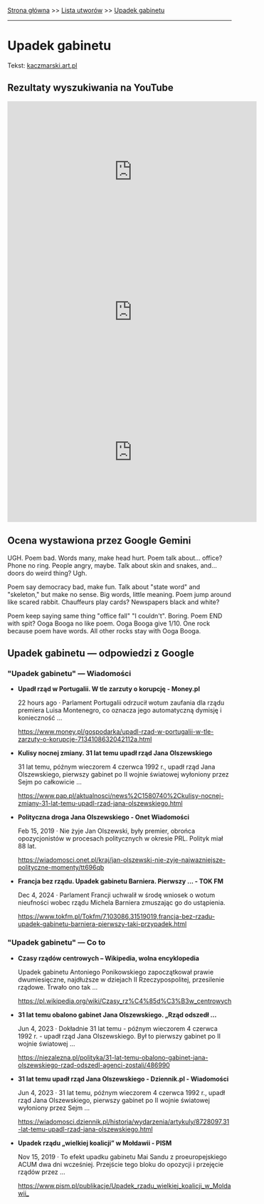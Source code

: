[Strona główna](../index.md) >> [Lista utworów](../list.md) >> [Upadek gabinetu](616.md)

---

# Upadek gabinetu

Tekst: [kaczmarski.art.pl](https://www.kaczmarski.art.pl/tworczosc/wiersze/upadek-gabinetu/)

## Rezultaty wyszukiwania na YouTube

<iframe width="560" height="315" src="https://www.youtube.com/embed/v4L49lnd5bQ?si=IdontcarewhotheIRSsendsImnotpayingtaxes" title="YouTube video player" frameborder="0" allow="accelerometer; autoplay; clipboard-write; encrypted-media; gyroscope; picture-in-picture; web-share" referrerpolicy="strict-origin-when-cross-origin" allowfullscreen></iframe>

<iframe width="560" height="315" src="https://www.youtube.com/embed/I71vkKxRNaw?si=IdontcarewhotheIRSsendsImnotpayingtaxes" title="YouTube video player" frameborder="0" allow="accelerometer; autoplay; clipboard-write; encrypted-media; gyroscope; picture-in-picture; web-share" referrerpolicy="strict-origin-when-cross-origin" allowfullscreen></iframe>

<iframe width="560" height="315" src="https://www.youtube.com/embed/7tsVVzQ0g0Y?si=IdontcarewhotheIRSsendsImnotpayingtaxes" title="YouTube video player" frameborder="0" allow="accelerometer; autoplay; clipboard-write; encrypted-media; gyroscope; picture-in-picture; web-share" referrerpolicy="strict-origin-when-cross-origin" allowfullscreen></iframe>

## Ocena wystawiona przez Google Gemini

UGH. Poem bad. Words many, make head hurt. Poem talk about... office? Phone no ring. People angry, maybe. Talk about skin and snakes, and... doors do weird thing? Ugh.

Poem say democracy bad, make fun. Talk about "state word" and "skeleton," but make no sense. Big words, little meaning. Poem jump around like scared rabbit. Chauffeurs play cards? Newspapers black and white?

Poem keep saying same thing "office fall" "I couldn't". Boring. Poem END with spit? Ooga Booga no like poem. Ooga Booga give 1/10. One rock because poem have words. All other rocks stay with Ooga Booga.


## Upadek gabinetu — odpowiedzi z Google

### "Upadek gabinetu" — Wiadomości

- **Upadł rząd w Portugalii. W tle zarzuty o korupcję - Money.pl**

    22 hours ago  ·  Parlament Portugalii odrzucił wotum zaufania dla rządu premiera Luisa Montenegro, co oznacza jego automatyczną dymisję i konieczność ... 

   <https://www.money.pl/gospodarka/upadl-rzad-w-portugalii-w-tle-zarzuty-o-korupcje-7134108632042112a.html>
- **Kulisy nocnej zmiany. 31 lat temu upadł rząd Jana Olszewskiego**

    31 lat temu, późnym wieczorem 4 czerwca 1992 r., upadł rząd Jana Olszewskiego, pierwszy gabinet po II wojnie światowej wyłoniony przez Sejm po całkowicie ... 

   <https://www.pap.pl/aktualnosci/news%2C1580740%2Ckulisy-nocnej-zmiany-31-lat-temu-upadl-rzad-jana-olszewskiego.html>
- **Polityczna droga Jana Olszewskiego - Onet Wiadomości**

    Feb 15, 2019  ·  Nie żyje Jan Olszewski, były premier, obrońca opozycjonistów w procesach politycznych w okresie PRL. Polityk miał 88 lat. 

   <https://wiadomosci.onet.pl/kraj/jan-olszewski-nie-zyje-najwazniejsze-polityczne-momenty/tt696qb>
- **Francja bez rządu. Upadek gabinetu Barniera. Pierwszy ... - TOK FM**

    Dec 4, 2024  ·  Parlament Francji uchwalił w środę wniosek o wotum nieufności wobec rządu Michela Barniera zmuszając go do ustąpienia. 

   <https://www.tokfm.pl/Tokfm/7,103086,31519019,francja-bez-rzadu-upadek-gabinetu-barniera-pierwszy-taki-przypadek.html>

### "Upadek gabinetu" — Co to

- **Czasy rządów centrowych – Wikipedia, wolna encyklopedia**

    Upadek gabinetu Antoniego Ponikowskiego zapoczątkował prawie dwumiesięczne, najdłuższe w dziejach II Rzeczypospolitej, przesilenie rządowe. Trwało ono tak ... 

   <https://pl.wikipedia.org/wiki/Czasy_rz%C4%85d%C3%B3w_centrowych>
- **31 lat temu obalono gabinet Jana Olszewskiego. „Rząd odszedł ...**

    Jun 4, 2023  ·  Dokładnie 31 lat temu - późnym wieczorem 4 czerwca 1992 r. - upadł rząd Jana Olszewskiego. Był to pierwszy gabinet po II wojnie światowej ... 

   <https://niezalezna.pl/polityka/31-lat-temu-obalono-gabinet-jana-olszewskiego-rzad-odszedl-agenci-zostali/486990>
- **31 lat temu upadł rząd Jana Olszewskiego - Dziennik.pl - Wiadomości**

    Jun 4, 2023  ·  31 lat temu, późnym wieczorem 4 czerwca 1992 r., upadł rząd Jana Olszewskiego, pierwszy gabinet po II wojnie światowej wyłoniony przez Sejm ... 

   <https://wiadomosci.dziennik.pl/historia/wydarzenia/artykuly/8728097,31-lat-temu-upadl-rzad-jana-olszewskiego.html>
- **Upadek rządu „wielkiej koalicji” w Mołdawii - PISM**

    Nov 15, 2019  ·  To efekt upadku gabinetu Mai Sandu z proeuropejskiego ACUM dwa dni wcześniej. Przejście tego bloku do opozycji i przejęcie rządów przez ... 

   <https://www.pism.pl/publikacje/Upadek_rzadu_wielkiej_koalicji_w_Moldawii_>

